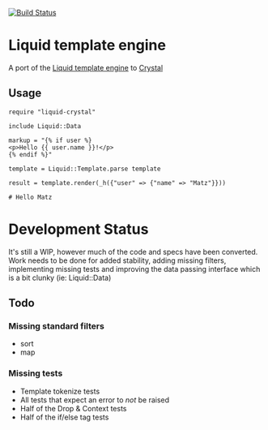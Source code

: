 [![Build Status](https://travis-ci.org/wmoxam/liquid-crystal.svg?branch=master)](https://travis-ci.org/wmoxam/liquid-crystal)

# Liquid template engine

A port of the [Liquid template engine](https://github.com/Shopify/liquid) to [Crystal](https://github.com/crystal-lang/crystal)

## Usage

```crystal
require "liquid-crystal"

include Liquid::Data

markup = "{% if user %}
<p>Hello {{ user.name }}!</p>
{% endif %}"

template = Liquid::Template.parse template

result = template.render(_h({"user" => {"name" => "Matz"}}))

# Hello Matz
```

# Development Status

It's still a WIP, however much of the code and specs have been converted. Work
needs to be done for added stability, adding missing filters, implementing
missing tests and improving the data passing interface which is a bit clunky
(ie: Liquid::Data)

## Todo

### Missing standard filters

* sort
* map

### Missing tests

* Template tokenize tests
* All tests that expect an error to *not* be raised
* Half of the Drop & Context tests
* Half of the if/else tag tests
